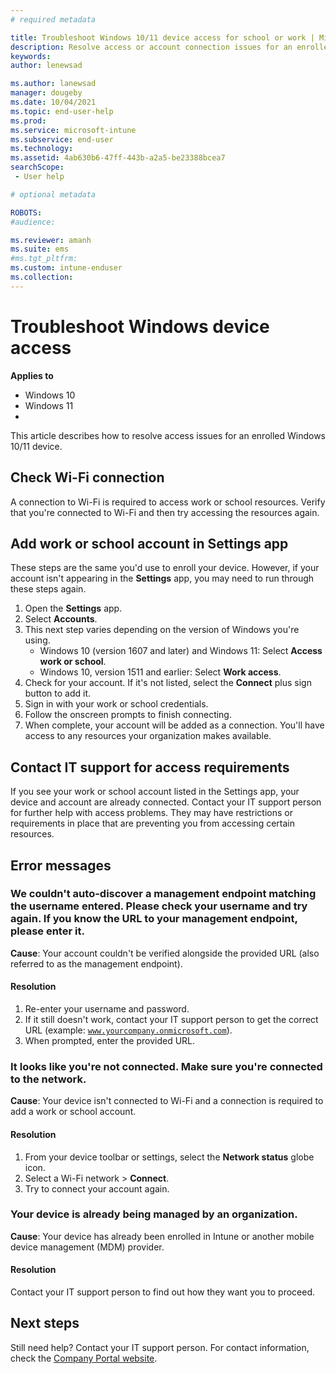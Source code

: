 ```yaml
---
# required metadata

title: Troubleshoot Windows 10/11 device access for school or work | Microsoft Intune
description: Resolve access or account connection issues for an enrolled Windows device. 
keywords:
author: lenewsad

ms.author: lanewsad
manager: dougeby
ms.date: 10/04/2021
ms.topic: end-user-help
ms.prod:
ms.service: microsoft-intune
ms.subservice: end-user
ms.technology:
ms.assetid: 4ab630b6-47ff-443b-a2a5-be23388bcea7
searchScope:
 - User help

# optional metadata

ROBOTS:  
#audience:

ms.reviewer: amanh
ms.suite: ems
#ms.tgt_pltfrm:
ms.custom: intune-enduser
ms.collection: 
---
```




# Troubleshoot Windows device access  

**Applies to**  
- Windows 10  
- Windows 11  
-

This article describes how to resolve access issues for an enrolled Windows 10/11 device. 

## Check Wi-Fi connection  

A connection to Wi-Fi is required to access work or school resources. Verify that you're connected to Wi-Fi and then try accessing the resources again.  

## Add work or school account in Settings app  
These steps are the same you'd use to enroll your device. However, if your account isn't appearing in the **Settings** app, you may need to run through these steps again.  

1. Open the **Settings** app. 
2. Select **Accounts**.
3. This next step varies depending on the version of Windows you're using. 
    * Windows 10 (version 1607 and later) and Windows 11: Select **Access work or school**.
    * Windows 10, version 1511 and earlier: Select **Work access**.  
4. Check for your account. If it's not listed, select the **Connect** plus sign button to add it. 
5. Sign in with your work or school credentials. 
6. Follow the onscreen prompts to finish connecting.  
7. When complete, your account will be added as a connection. You'll have access to any resources your organization makes available.   

## Contact IT support for access requirements  
If you see your work or school account listed in the Settings app, your device and account are already connected. Contact your IT support person for further help with access problems. They may have restrictions or requirements in place that are preventing you from accessing certain resources.  

## Error messages  

### We couldn't auto-discover a management endpoint matching the username entered. Please check your username and try again. If you know the URL to your management endpoint, please enter it.

**Cause**: Your account couldn't be verified alongside the provided URL (also referred to as the management endpoint).  

#### Resolution
1. Re-enter your username and password. 
2. If it still doesn't work, contact your IT support person to get the correct URL (example: <code>www.yourcompany.onmicrosoft.com</code>). 
3. When prompted, enter the provided URL. 

### It looks like you're not connected. Make sure you're connected to the network.

**Cause**: Your device isn't connected to Wi-Fi and a connection is required to add a work or school account.     

#### Resolution
1. From your device toolbar or settings, select the **Network status** globe icon.
2. Select a Wi-Fi network > **Connect**.  
3. Try to connect your account again.  

### Your device is already being managed by an organization.  

**Cause**: Your device has already been enrolled in Intune or another mobile device management (MDM) provider.    

#### Resolution  
Contact your IT support person to find out how they want you to proceed.    


## Next steps  

Still need help? Contact your IT support person. For contact information, check the [Company Portal website](https://go.microsoft.com/fwlink/?linkid=2010980).
